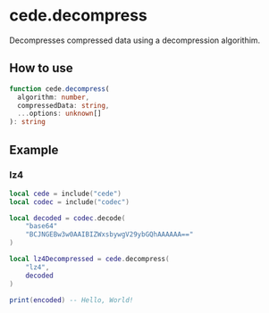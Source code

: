 # cede.decompress

Decompresses compressed data using a decompression algorithim.

## How to use

```typescript
function cede.decompress(
  algorithm: number,
  compressedData: string,
  ...options: unknown[]
): string
```

## Example

### lz4

```lua
local cede = include("cede")
local codec = include("codec")

local decoded = codec.decode(
    "base64"
    "BCJNGEBw3w0AAIBIZWxsbywgV29ybGQhAAAAAA=="
)

local lz4Decompressed = cede.decompress(
    "lz4", 
    decoded
)

print(encoded) -- Hello, World!
```
